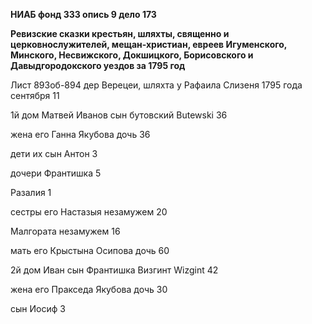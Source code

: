 **НИАБ фонд 333 опись 9 дело 173**

**Ревизские сказки крестьян, шляхты, священно и церковнослужителей,
мещан-христиан, евреев Игуменского, Минского, Несвижского, Докшицкого,
Борисовского и Давыдгородокского уездов за 1795 год**

Лист 893об-894 дер Верецеи, шляхта у Рафаила Слизеня 1795 года сентября
11

1й дом Матвей Иванов сын бутовский Butewski 36

жена его Ганна Якубова дочь 36

дети их сын Антон 3

дочери Франтишка 5

Разалия 1

сестры его Настазыя незамужем 20

Малгората незамужем 16

мать его Крыстына Осипова дочь 60

2й дом Иван сын Франтишка Визгинт Wizgint 42

жена его Пракседа Якубова дочь 30

сын Иосиф 3

